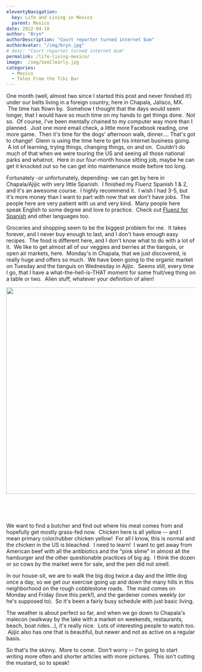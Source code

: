 ```yaml
---
eleventyNavigation:
  key: Life and Living in Mexico
  parent: Mexico
date: 2012-04-18
author: "Bryn"
authorDescription: "Court reporter turned internet bum"
authorAvatar: "/img/bryn.jpg"
# desc: "Court reporter turned internet bum"
permalink: /life-living-mexico/
image:  /img/SeeClearly.jpg
categories:
  - Mexico
  - Tales From the Tiki Bar
---
```

One month (well, almost two since I started this post and never finished it!) under our belts living in a foreign country, here in Chapala, Jalisco, MX.  The time has flown by.  Somehow I thought that the days would seem longer, that I would have so much time on my hands to get things done.  Not so.  Of course, I've been mentally chained to my computer way more than I planned.  Just one more email check, a little more Facebook reading, one more game.  Then it's time for the dogs' afternoon walk, dinner.... That's got to change!  Glenn is using the time here to get his internet business going.  A lot of learning, trying things, changing things, on and on.  Couldn't do much of that when we were touring the US and seeing all those national parks and whatnot.  Here in our four-month house sitting job, maybe he can get it knocked out so he can get into maintenance mode before too long.

Fortunately -or unfortunately, depending- we can get by here in Chapala/Ajijic with very little Spanish.  I finished my Fluenz Spanish 1 & 2, and it's an awesome course.  I highly recommend it.  I wish I had 3-5, but it's more money than I want to part with now that we don't have jobs.  The people here are very patient with us and very kind.  Many people here speak English to some degree and love to practice.  Check out <a href="https://www.fluenz.com/" target="_blank">Fluenz for Spanish</a> and other languages too.

Groceries and shopping seem to be the biggest problem for me.  It takes forever, and I never buy enough to last, and I don't have enough easy recipes.  The food is different here, and I don't know what to do with a lot of it.  We like to get almost all of our veggies and berries at the tianguis, or open air markets, here.  Monday's in Chapala, that we just discovered, is really huge and offers so much.  We have been going to the organic market on Tuesday and the tianguis on Wednesday in Ajijic.  Seems still, every time I go, that I have a what-the-hell-is-THAT moment for some fruit/veg thing on a table or two.  Alien stuff, whatever your definition of alien!

<p style="text-align: center;">
  <img class="alignleft wp-image-1144" src="https://vagabondians.com/wp-content/uploads/2012/04/IMG_0135.jpg" alt="" /><a href="https://vagabondians.com/1094/life-living-mexico/img_0140-2/" rel="attachment wp-att-1146"><img class="aligncenter wp-image-1146" src="https://vagabondians.com/wp-content/uploads/2012/04/IMG_01401.jpg" alt="" width="550" /></a>
</p>

&nbsp;

&nbsp;

We want to find a butcher and find out where his meat comes from and hopefully get mostly grass-fed now.  Chicken here is all yellow -- and I mean primary color/rubber chicken yellow!  For all I know, this is normal and the chicken in the US is bleached.  I need to learn!  I want to get away from American beef with all the antibiotics and the "pink slime" in almost all the hamburger and the other questionable practices of big ag.  I think the dozen or so cows by the market were for sale, and the pen did not smell.

In our house-sit, we are to walk the big dog twice a day and the little dog once a day, so we get our exercise going up and down the many hills in this neighborhood on the rough cobblestone roads.  The maid comes on Monday and Friday (love this perk!), and the gardener comes weekly (or he's supposed to).  So it's been a fairly busy schedule with just basic living.

The weather is about perfect so far, and when we go down to Chapala's malecon (walkway by the lake with a market on weekends, restaurants, beach, boat rides...), it's really nice.  Lots of interesting people to watch too.  Ajijic also has one that is beautiful, but newer and not as active on a regular basis.

So that's the skinny.  More to come.  Don't worry -- I'm going to start writing more often and shorter articles with more pictures.  This isn't cutting the mustard, so to speak!

